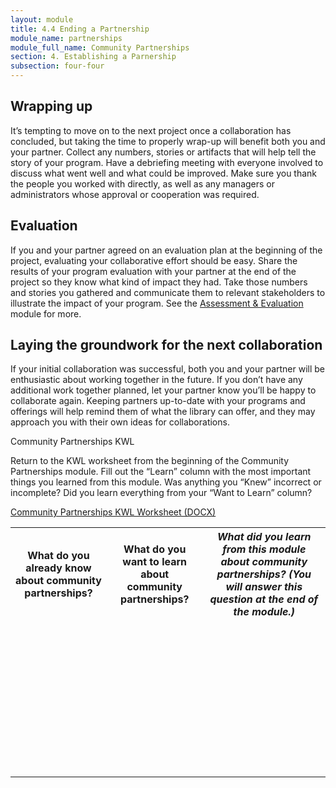 ```yaml
---
layout: module
title: 4.4 Ending a Partnership
module_name: partnerships
module_full_name: Community Partnerships
section: 4. Establishing a Parnership
subsection: four-four
---
```


## Wrapping up

It’s tempting to move on to the next project once a collaboration has concluded, but taking the time to properly wrap-up will benefit both you and your partner. Collect any numbers, stories or artifacts that will help tell the story of your program. Have a debriefing meeting with everyone involved to discuss what went well and what could be improved. Make sure you thank the people you worked with directly, as well as any managers or administrators whose approval or cooperation was required.   


## Evaluation

If you and your partner agreed on an evaluation plan at the beginning of the project, evaluating your collaborative effort should be easy. Share the results of your program evaluation with your partner at the end of the project so they know what kind of impact they had. Take those numbers and stories you gathered and communicate them to relevant stakeholders to illustrate the impact of your program. See the [Assessment & Evaluation](../assessment/index.html) module for more.    

## Laying the groundwork for the next collaboration

If your initial collaboration was successful, both you and your partner will be enthusiastic about working together in the future. If you don’t have any additional work together planned, let your partner know you’ll be happy to collaborate again. Keeping partners up-to-date with your programs and offerings will help remind them of what the library can offer, and they may approach you with their own ideas for collaborations.

<div class="reflection">
	<p>Community Partnerships KWL</p>
<p>Return to the KWL worksheet from the beginning of the Community Partnerships module. Fill out the “Learn” column with the most important things you learned from this module. Was anything you “Knew” incorrect or incomplete? Did you learn everything from your “Want to Learn” column?</p>
<p><a href="docs/partnerships_KWL.docx">Community Partnerships KWL Worksheet (DOCX)</a></p>
<table class="worksheet">
	<tr><th>What do you already know about community partnerships?</th>
		<th>What do you want to learn about community partnerships?</th>
		<th><i>What did you learn from this module about community partnerships? (You will answer this question at the end of the module.)</i></th>
	</tr>
	<tr>
		<td style="height:250px;"></td>
		<td></td>
		<td></td>
	</tr>
</table>

</div>

